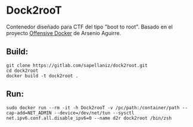 # Dock2rooT

Contenedor diseñado para CTF del tipo "boot to root".
Basado en el proyecto [Offensive Docker](https://github.com/aaaguirrep/offensive-docker) de Arsenio Aguirre.

## Build:
```
git clone https://gitlab.com/sapellaniz/dock2root.git
cd dock2root
docker build -t dock2root .
```

## Run:
```
sudo docker run --rm -it -h Dock2rooT -v /pc/path:/container/path --cap-add=NET_ADMIN --device=/dev/net/tun --sysctl net.ipv6.conf.all.disable_ipv6=0 --name d2r dock2root /bin/zsh
```